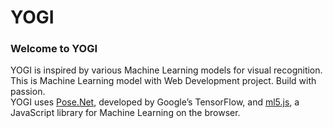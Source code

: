 # YOGI

### Welcome to YOGI
YOGI is inspired by various Machine Learning models for visual recognition. This is Machine Learning model with Web Development project. Build with passion. <br>YOGI uses <a href="https://www.tensorflow.org/lite/models/pose_estimation/overview" target="_blank">Pose.Net</a>, developed by Google’s TensorFlow, and <a href="https://ml5js.org/" target="_blank">ml5.js</a>, a JavaScript library for Machine Learning on the browser.

